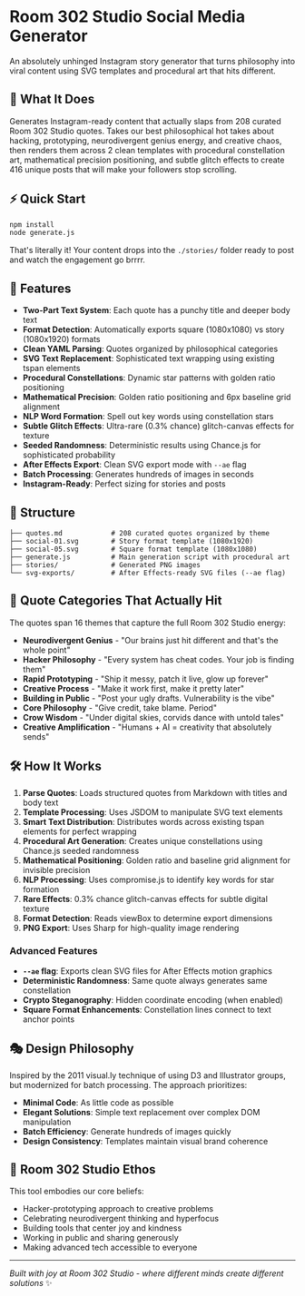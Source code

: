 # Room 302 Studio Social Media Generator

An absolutely unhinged Instagram story generator that turns philosophy into viral content using SVG templates and procedural art that hits different.

## 🎯 What It Does

Generates Instagram-ready content that actually slaps from 208 curated Room 302 Studio quotes. Takes our best philosophical hot takes about hacking, prototyping, neurodivergent genius energy, and creative chaos, then renders them across 2 clean templates with procedural constellation art, mathematical precision positioning, and subtle glitch effects to create 416 unique posts that will make your followers stop scrolling.

## ⚡ Quick Start

```bash
npm install
node generate.js
```

That's literally it! Your content drops into the `./stories/` folder ready to post and watch the engagement go brrrr.

## 🎨 Features

- **Two-Part Text System**: Each quote has a punchy title and deeper body text
- **Format Detection**: Automatically exports square (1080x1080) vs story (1080x1920) formats
- **Clean YAML Parsing**: Quotes organized by philosophical categories
- **SVG Text Replacement**: Sophisticated text wrapping using existing tspan elements
- **Procedural Constellations**: Dynamic star patterns with golden ratio positioning
- **Mathematical Precision**: Golden ratio positioning and 6px baseline grid alignment
- **NLP Word Formation**: Spell out key words using constellation stars
- **Subtle Glitch Effects**: Ultra-rare (0.3% chance) glitch-canvas effects for texture
- **Seeded Randomness**: Deterministic results using Chance.js for sophisticated probability
- **After Effects Export**: Clean SVG export mode with `--ae` flag
- **Batch Processing**: Generates hundreds of images in seconds
- **Instagram-Ready**: Perfect sizing for stories and posts

## 📁 Structure

```
├── quotes.md            # 208 curated quotes organized by theme
├── social-01.svg        # Story format template (1080x1920)
├── social-05.svg        # Square format template (1080x1080)
├── generate.js          # Main generation script with procedural art
├── stories/             # Generated PNG images
└── svg-exports/         # After Effects-ready SVG files (--ae flag)
```

## 🧠 Quote Categories That Actually Hit

The quotes span 16 themes that capture the full Room 302 Studio energy:

- **Neurodivergent Genius** - "Our brains just hit different and that's the whole point"
- **Hacker Philosophy** - "Every system has cheat codes. Your job is finding them"
- **Rapid Prototyping** - "Ship it messy, patch it live, glow up forever"
- **Creative Process** - "Make it work first, make it pretty later"
- **Building in Public** - "Post your ugly drafts. Vulnerability is the vibe"
- **Core Philosophy** - "Give credit, take blame. Period"
- **Crow Wisdom** - "Under digital skies, corvids dance with untold tales"
- **Creative Amplification** - "Humans + AI = creativity that absolutely sends"

## 🛠 How It Works

1. **Parse Quotes**: Loads structured quotes from Markdown with titles and body text
2. **Template Processing**: Uses JSDOM to manipulate SVG text elements
3. **Smart Text Distribution**: Distributes words across existing tspan elements for perfect wrapping
4. **Procedural Art Generation**: Creates unique constellations using Chance.js seeded randomness
5. **Mathematical Positioning**: Golden ratio and baseline grid alignment for invisible precision
6. **NLP Processing**: Uses compromise.js to identify key words for star formation
7. **Rare Effects**: 0.3% chance glitch-canvas effects for subtle digital texture
8. **Format Detection**: Reads viewBox to determine export dimensions
9. **PNG Export**: Uses Sharp for high-quality image rendering

### Advanced Features

- **`--ae` flag**: Exports clean SVG files for After Effects motion graphics
- **Deterministic Randomness**: Same quote always generates same constellation
- **Crypto Steganography**: Hidden coordinate encoding (when enabled)
- **Square Format Enhancements**: Constellation lines connect to text anchor points

## 🎭 Design Philosophy

Inspired by the 2011 visual.ly technique of using D3 and Illustrator groups, but modernized for batch processing. The approach prioritizes:

- **Minimal Code**: As little code as possible
- **Elegant Solutions**: Simple text replacement over complex DOM manipulation
- **Batch Efficiency**: Generate hundreds of images quickly
- **Design Consistency**: Templates maintain visual brand coherence

## 🚀 Room 302 Studio Ethos

This tool embodies our core beliefs:
- Hacker-prototyping approach to creative problems
- Celebrating neurodivergent thinking and hyperfocus
- Building tools that center joy and kindness
- Working in public and sharing generously
- Making advanced tech accessible to everyone

---

*Built with joy at Room 302 Studio - where different minds create different solutions* ✨